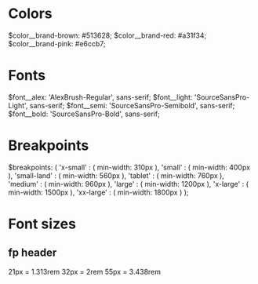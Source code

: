 # Colors
$color__brand-brown: #513628;
$color__brand-red: #a31f34;
$color__brand-pink: #e6ccb7;


# Fonts
$font__alex: 'AlexBrush-Regular', sans-serif;
$font__light: 'SourceSansPro-Light', sans-serif;
$font__semi: 'SourceSansPro-Semibold', sans-serif;
$font__bold: 'SourceSansPro-Bold', sans-serif;

# Breakpoints
$breakpoints: (
  'x-small'    : ( min-width:  310px ),
  'small'      : ( min-width:  400px ),
  'small-land' : ( min-width:  560px ),
  'tablet'     : ( min-width:  760px ),
  'medium'     : ( min-width:  960px ),
  'large'      : ( min-width: 1200px ),
  'x-large'    : ( min-width: 1500px ),
  'xx-large'   : ( min-width: 1800px )
);

# Font sizes

## fp header
21px = 1.313rem
32px = 2rem
55px = 3.438rem